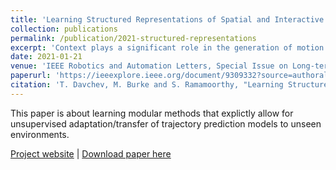 ```yaml
---
title: 'Learning Structured Representations of Spatial and Interactive Dynamics for Trajectory Prediction in Crowded Scenes.'
collection: publications
permalink: /publication/2021-structured-representations
excerpt: 'Context plays a significant role in the generation of motion for dynamic agents in interactive environments. This work proposes a modular method that utilises a learned model of the environment for motion prediction. This modularity explicitly allows for unsupervised adaptation of trajectory prediction models to unseen environments and new tasks by relying on unlabelled image data only. We model both the spatial and dynamic aspects of a given environment alongside the per agent motions. This results in more informed motion prediction and allows for performance comparable to the state-of-the-art. We highlight the model's prediction capability using a benchmark pedestrian prediction problem and a robot manipulation task and show that we can transfer the predictor across these tasks in a completely unsupervised way. The proposed approach allows for robust and label efficient forward modelling, and relaxes the need for full model re-training in new environments.'
date: 2021-01-21
venue: 'IEEE Robotics and Automation Letters, Special Issue on Long-term Human Motion Prediction, 2021'
paperurl: 'https://ieeexplore.ieee.org/document/9309332?source=authoralert'
citation: 'T. Davchev, M. Burke and S. Ramamoorthy, "Learning Structured Representations of Spatial and Interactive Dynamics for Trajectory Prediction in Crowded Scenes," in IEEE Robotics and Automation Letters, vol. 6, no. 2, pp. 707-714, April 2021, doi: 10.1109/LRA.2020.3047778.'
---
```

This paper is about learning modular methods that explictly allow for unsupervised adaptation/transfer of trajectory prediction models to unseen environments.

[Project website](https://sites.google.com/view/rdb-agents/) |
[Download paper here](https://ieeexplore.ieee.org/document/9309332?source=authoralert)
